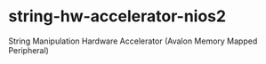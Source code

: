 # string-hw-accelerator-nios2
String Manipulation Hardware Accelerator (Avalon Memory Mapped Peripheral)
